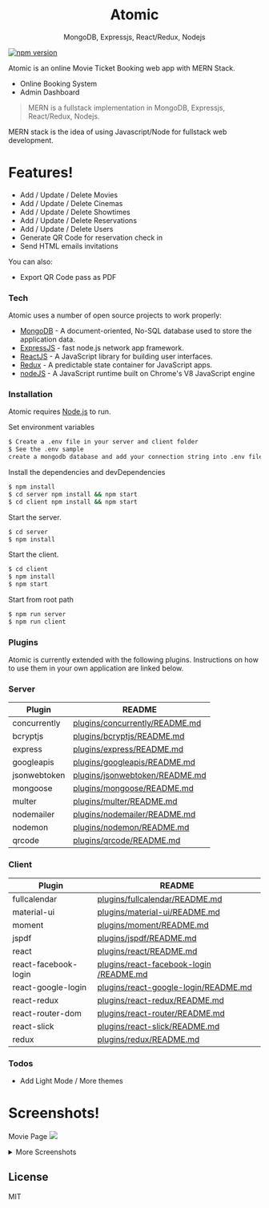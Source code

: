 <h1 align="center">
Atomic
</h1>
<p align="center">
MongoDB, Expressjs, React/Redux, Nodejs
</p>

 [![npm version](https://img.shields.io/npm/v/react.svg?style=flat)](https://www.npmjs.com/package/react) 

Atomic is an online Movie Ticket Booking web app with MERN Stack.

  - Online Booking System
  - Admin Dashboard


> MERN is a fullstack implementation in MongoDB, Expressjs, React/Redux, Nodejs.

MERN stack is the idea of using Javascript/Node for fullstack web development.


# Features!

  - Add / Update / Delete Movies
  - Add / Update / Delete Cinemas
  - Add / Update / Delete Showtimes
  - Add / Update / Delete Reservations
  - Add / Update / Delete Users
  - Generate QR Code for reservation check in
  - Send HTML emails invitations 


You can also:
  - Export QR Code pass as PDF

### Tech
Atomic uses a number of open source projects to work properly:
* [MongoDB](https://www.mongodb.com/) - A document-oriented, No-SQL database used to store the application data.
* [ExpressJS](https://expressjs.com/) - fast node.js network app framework.
* [ReactJS](https://reactjs.org/) - A JavaScript library for building user interfaces.
* [Redux](https://redux.js.org/) - A predictable state container for JavaScript apps.
* [nodeJS](https://nodejs.org/) - A JavaScript runtime built on Chrome's V8 JavaScript engine

### Installation

Atomic requires [Node.js](https://nodejs.org/)  to run.

Set environment variables 

```sh
$ Create a .env file in your server and client folder
$ See the .env sample
create a mongodb database and add your connection string into .env file
```

Install the dependencies and devDependencies

```sh
$ npm install
$ cd server npm install && npm start
$ cd client npm install && npm start
```
Start the server.

```sh
$ cd server 
$ npm install 
```

Start the client.

```sh
$ cd client 
$ npm install 
$ npm start
```

Start from root path
```sh
$ npm run server
$ npm run client
```

### Plugins

Atomic is currently extended with the following plugins. Instructions on how to use them in your own application are linked below.

### Server


| Plugin | README |
| ------ | ------ |
| concurrently | [plugins/concurrently/README.md](https://github.com/kimmobrunfeldt/concurrently/blob/master/README.md) |
| bcryptjs | [plugins/bcryptjs/README.md](https://github.com/dcodeIO/bcrypt.js/blob/master/README.md) |
| express | [plugins/express/README.md](https://github.com/expressjs/express/blob/master/Readme.md) |
| googleapis | [plugins/googleapis/README.md](https://github.com/googleapis/googleapis/blob/master/README.md) |
| jsonwebtoken | [plugins/jsonwebtoken/README.md](https://github.com/auth0/node-jsonwebtoken/blob/master/README.md) |
| mongoose | [plugins/mongoose/README.md](https://github.com/Automattic/mongoose/blob/master/README.md) |
| multer | [plugins/multer/README.md](https://github.com/expressjs/multer/blob/master/README.md)|
| nodemailer | [plugins/nodemailer/README.md](https://github.com/nodemailer/nodemailer/blob/master/README.md) |
| nodemon | [plugins/nodemon/README.md](https://github.com/remy/nodemon/blob/master/README.md) |
| qrcode | [plugins/qrcode/README.md](https://github.com/soldair/node-qrcode/blob/master/README.md) |

### Client

| Plugin | README |
| ------ | ------ |
| fullcalendar | [plugins/fullcalendar/README.md](https://github.com/fullcalendar/fullcalendar/blob/master/README.md) |
| material-ui | [plugins/material-ui/README.md](https://github.com/mui-org/material-ui/blob/master/README.md) |
| moment | [plugins/moment/README.md](https://www.npmjs.com/package/@date-io/moment?activeTab=readme) |
| jspdf | [plugins/jspdf/README.md](https://github.com/MrRio/jsPDF) |
| react | [plugins/react/README.md](https://github.com/facebook/react/blob/master/README.md) |
| react-facebook-login | [plugins/react-facebook-login /README.md](https://github.com/keppelen/react-facebook-login/blob/master/README.md) |
| react-google-login | [plugins/react-google-login/README.md](https://www.npmjs.com/package/react-google-login) |
| react-redux | [plugins/react-redux/README.md](https://github.com/reduxjs/react-redux) |
| react-router-dom | [plugins/react-router/README.md](https://github.com/ReactTraining/react-router/blob/master/README.md) |
| react-slick | [plugins/react-slick/README.md](https://github.com/akiran/react-slick) |
| redux | [plugins/redux/README.md](https://github.com/reduxjs/redux)|

### Todos

 - Add Light Mode / More themes



# Screenshots! 

Movie Page
<img src="https://github.com/AmanJain011/readme-assets/blob/master/Atomic/movie.png" />

<details>
  <summary>More Screenshots</summary>
  Booking Page
  <img src="https://github.com/AmanJain011/readme-assets/blob/master/Atomic/booking.png" />

  Booking Invitations
  <img src="https://github.com/AmanJain011/readme-assets/blob/master/Atomic/invitation.png" />

  Guest Dashboard Page
  <img src="https://github.com/AmanJain011/readme-assets/blob/master/Atomic/guest-dashboard.png" />

  My Account Page
  <img src="https://github.com/AmanJain011/readme-assets/blob/master/Atomic/my-account.png" />

  Admin Home Page
  <img src="https://github.com/AmanJain011/readme-assets/blob/master/Atomic/admin-dashboard.png" />

  Admin Cinema Page
  <img src="https://github.com/AmanJain011/readme-assets/blob/master/Atomic/admin-cinemas.png" />

  Admin Movie Page
  <img src="https://github.com/AmanJain011/readme-assets/blob/master/Atomic/admin-movies.png" />

  Admin Reservation Page
  <img src="https://github.com/AmanJain011/readme-assets/blob/master/Atomic/reservations.png" />

  Admin Reservation Calendar
  <img src="https://github.com/AmanJain011/readme-assets/blob/master/Atomic/calendar.png" />
</details>



License
----

MIT
